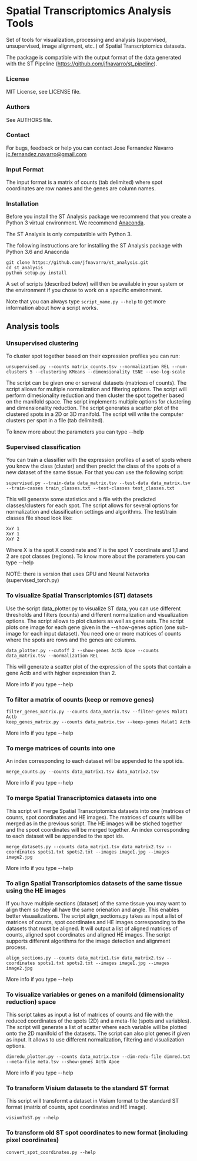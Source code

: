 # Spatial Transcriptomics Analysis Tools

Set of tools for visualization, processing and analysis (supervised, unsupervised,
image alignment, etc..) of Spatial Transcriptomics datasets.

The package is compatible with the output format of the data generated with the
ST Pipeline (https://github.com/jfnavarro/st_pipeline).

### License
MIT License, see LICENSE file.

### Authors
See AUTHORS file.

### Contact
For bugs, feedback or help you can contact Jose Fernandez Navarro <jc.fernandez.navarro@gmail.com>

### Input Format
The input format is a matrix of counts (tab delimited) where spot coordinates are row names
and the genes are column names. 

### Installation
Before you install the ST Analysis package we recommend that you create a Python 3 virtual
environment. We recommend [Anaconda](https://anaconda.org/anaconda/python).

The ST Analysis is only computatible with Python 3. 

The following instructions are for installing the ST Analysis package with Python 3.6 and Anaconda


    git clone https://github.com/jfnavarro/st_analysis.git
    cd st_analysis
    python setup.py install
    

A set of scripts (described below) will then be available in your system or
the environment if you chose to work on a specific environment.

Note that you can always type `script_name.py --help` to get more information
about how a script works. 

## Analysis tools

### Unsupervised clustering
To cluster spot together based on their expression profiles you can run:

    unsupervised.py --counts matrix_counts.tsv --normalization REL --num-clusters 5 --clustering KMeans --dimensionality tSNE --use-log-scale 
    
The script can be given one or serveral datasets (matrices of counts). 
The script allows for multiple normalization and filtering options.
The script will perform dimesionality reduction and then cluster the spot 
together based on the manifold space.
The script implements multiple options for clustering and dimensionality reduction.
The script generates a scatter plot of the clustered spots in a 2D or 3D manifold. 
The script will write the computer clusters per spot in a file (tab delimited). 

To know more about the parameters you can type --help

### Supervised classification
You can train a classifier with the expression profiles of a set of spots
where you know the class (cluster) and then predict the class of the spots 
of a new dataset of the same tissue. For that you can use the following script:

    supervised.py --train-data data_matrix.tsv --test-data data_matrix.tsv --train-casses train_classes.txt --test-classes test_classes.txt
    
This will generate some statistics and a file with the predicted classes/clusters for each spot.
The script allows for several options for normalization and classification settings and algorithms. 
The test/train classes file shoud look like:

    XxY 1
    XxY 1
    XxY 2

Where X is the spot X coordinate and Y is the spot Y coordinate and 1,1 and 2 are
spot classes (regions).
To know more about the parameters you can type --help

NOTE: there is version that uses GPU and Neural Networks (supervised_torch.py)

### To visualize Spatial Transcriptomics (ST) datasets
Use the script data_plotter.py to visualize ST data, you can use different thresholds and
filters (counts) and different normalization and visualization options. 
The script allows to plot clusters as well as gene sets. 
The script plots one image for each gene given in the --show-genes option (one sub-image for each input dataset).
You need one or more matrices of counts where the spots are rows and the genes are columns. 

    data_plotter.py --cutoff 2 --show-genes Actb Apoe --counts data_matrix.tsv --normalization REL
    
This will generate a scatter plot of the expression of the spots that contain a gene Actb and with higher expression than 2.

More info if you type --help
  
### To filter a matrix of counts (keep or remove genes)

    filter_genes_matrix.py --counts data_matrix.tsv --filter-genes Malat1 Actb
    keep_genes_matrix.py --counts data_matrix.tsv --keep-genes Malat1 Actb
    
More info if you type --help

### To merge matrices of counts into one
An index corresponding to each dataset will be appended to the spot ids. 

    merge_counts.py --counts data_matrix1.tsv data_matrix2.tsv
    
More info if you type --help
    
### To merge Spatial Transcriptomics datasets into one
This script will merge Spatial Transcriptomics datasets into one (matrices
of counrs, spot coordinates and HE images). The matrices of counts will be
merged as in the previous script. The HE images will be stiched together
and the spoot coordinates will be merged together. An index corresponding
to each dataset will be appended to the spot ids. 

    merge_datasets.py --counts data_matrix1.tsv data_matrix2.tsv --coordinates spots1.txt spots2.txt --images image1.jpg --images image2.jpg

More info if you type --help

### To align Spatial Transcriptomics datasets of the same tissue using the HE images 
If you have multiple sections (dataset) of the same tissue you may want to align them
so they all have the same orienation and angle. This enables better visuaalizations. 
The script align_sections.py takes as input a list of matrices of counts, spot coordinates
and HE images corresponding to the datasets that must be aligned. It will output a list of
aligned matrices of counts, aligned spot coordinates and aligned HE images. The script supports
different algorithms for the image detection and alignment process. 

    align_sections.py --counts data_matrix1.tsv data_matrix2.tsv --coordinates spots1.txt spots2.txt --images image1.jpg --images image2.jpg
    
More info if you type --help
    
### To visualize variables or genes on a manifold (dimensionality reduction) space
This script takes as input a list of matrices of counts and file with the reduced coordinates
of the spots (2D) and a meta-file (spots and variables). The script will generate a list of 
scatter where each variable will be plotted onto the 2D manifold of the datasets. The script
can also plot genes if given as input. It allows to use different normalization, filtering
and visualization options. 

    dimredu_plotter.py --counts data_matrix.tsv --dim-redu-file dimred.txt --meta-file meta.tsv --show-genes Actb Apoe
    
More info if you type --help

### To transform Visium datasets to the standard ST format 
This script will transformt a dataset in Visium format to the standard ST format (matrix of counts, 
spot coordinates and HE image). 

    visiumToST.py --help
    
### To transform old ST spot coordinates to new format (including pixel coordinates) 

    convert_spot_coordinates.py --help
    

